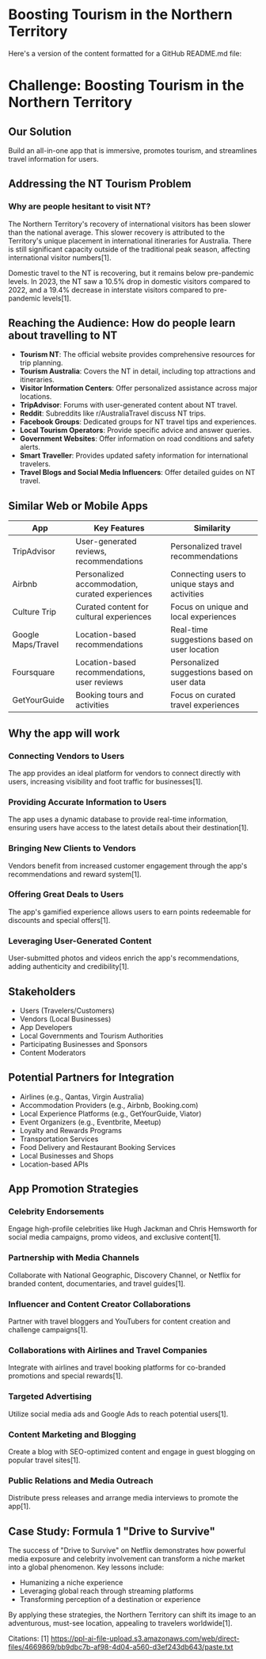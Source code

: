 # Boosting Tourism in the Northern Territory

Here's a version of the content formatted for a GitHub README.md file:

# Challenge: Boosting Tourism in the Northern Territory

## Our Solution

Build an all-in-one app that is immersive, promotes tourism, and streamlines travel information for users.

## Addressing the NT Tourism Problem

### Why are people hesitant to visit NT?

The Northern Territory's recovery of international visitors has been slower than the national average. This slower recovery is attributed to the Territory's unique placement in international itineraries for Australia. There is still significant capacity outside of the traditional peak season, affecting international visitor numbers[1].

Domestic travel to the NT is recovering, but it remains below pre-pandemic levels. In 2023, the NT saw a 10.5% drop in domestic visitors compared to 2022, and a 19.4% decrease in interstate visitors compared to pre-pandemic levels[1].

## Reaching the Audience: How do people learn about travelling to NT

- **Tourism NT**: The official website provides comprehensive resources for trip planning.
- **Tourism Australia**: Covers the NT in detail, including top attractions and itineraries.
- **Visitor Information Centers**: Offer personalized assistance across major locations.
- **TripAdvisor**: Forums with user-generated content about NT travel.
- **Reddit**: Subreddits like r/AustraliaTravel discuss NT trips.
- **Facebook Groups**: Dedicated groups for NT travel tips and experiences.
- **Local Tourism Operators**: Provide specific advice and answer queries.
- **Government Websites**: Offer information on road conditions and safety alerts.
- **Smart Traveller**: Provides updated safety information for international travelers.
- **Travel Blogs and Social Media Influencers**: Offer detailed guides on NT travel.

## Similar Web or Mobile Apps

| App | Key Features | Similarity |
|-----|--------------|------------|
| TripAdvisor | User-generated reviews, recommendations | Personalized travel recommendations |
| Airbnb | Personalized accommodation, curated experiences | Connecting users to unique stays and activities |
| Culture Trip | Curated content for cultural experiences | Focus on unique and local experiences |
| Google Maps/Travel | Location-based recommendations | Real-time suggestions based on user location |
| Foursquare | Location-based recommendations, user reviews | Personalized suggestions based on user data |
| GetYourGuide | Booking tours and activities | Focus on curated travel experiences |

## Why the app will work

### Connecting Vendors to Users
The app provides an ideal platform for vendors to connect directly with users, increasing visibility and foot traffic for businesses[1].

### Providing Accurate Information to Users
The app uses a dynamic database to provide real-time information, ensuring users have access to the latest details about their destination[1].

### Bringing New Clients to Vendors
Vendors benefit from increased customer engagement through the app's recommendations and reward system[1].

### Offering Great Deals to Users
The app's gamified experience allows users to earn points redeemable for discounts and special offers[1].

### Leveraging User-Generated Content
User-submitted photos and videos enrich the app's recommendations, adding authenticity and credibility[1].

## Stakeholders

- Users (Travelers/Customers)
- Vendors (Local Businesses)
- App Developers
- Local Governments and Tourism Authorities
- Participating Businesses and Sponsors
- Content Moderators

## Potential Partners for Integration

- Airlines (e.g., Qantas, Virgin Australia)
- Accommodation Providers (e.g., Airbnb, Booking.com)
- Local Experience Platforms (e.g., GetYourGuide, Viator)
- Event Organizers (e.g., Eventbrite, Meetup)
- Loyalty and Rewards Programs
- Transportation Services
- Food Delivery and Restaurant Booking Services
- Local Businesses and Shops
- Location-based APIs

## App Promotion Strategies

### Celebrity Endorsements
Engage high-profile celebrities like Hugh Jackman and Chris Hemsworth for social media campaigns, promo videos, and exclusive content[1].

### Partnership with Media Channels
Collaborate with National Geographic, Discovery Channel, or Netflix for branded content, documentaries, and travel guides[1].

### Influencer and Content Creator Collaborations
Partner with travel bloggers and YouTubers for content creation and challenge campaigns[1].

### Collaborations with Airlines and Travel Companies
Integrate with airlines and travel booking platforms for co-branded promotions and special rewards[1].

### Targeted Advertising
Utilize social media ads and Google Ads to reach potential users[1].

### Content Marketing and Blogging
Create a blog with SEO-optimized content and engage in guest blogging on popular travel sites[1].

### Public Relations and Media Outreach
Distribute press releases and arrange media interviews to promote the app[1].

## Case Study: Formula 1 "Drive to Survive"

The success of "Drive to Survive" on Netflix demonstrates how powerful media exposure and celebrity involvement can transform a niche market into a global phenomenon. Key lessons include:

- Humanizing a niche experience
- Leveraging global reach through streaming platforms
- Transforming perception of a destination or experience

By applying these strategies, the Northern Territory can shift its image to an adventurous, must-see location, appealing to travelers worldwide[1].

Citations:
[1] https://ppl-ai-file-upload.s3.amazonaws.com/web/direct-files/4669869/bb9dbc7b-af98-4d04-a560-d3ef243db643/paste.txt
